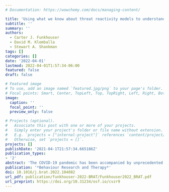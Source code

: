 ```yaml
---
# Documentation: https://wowchemy.com/docs/managing-content/

title: 'Using what we know about threat reactivity models to understand mental health during the COVID-19 pandemic'
subtitle: ''
summary: ''
authors: 
  - Carter J. Funkhouser
  - David M. Klemballa
  - Stewart A. Shankman
tags: []
categories: []
date: '2022-04-01'
lastmod: 2022-04-01T1:57:34-06:00
featured: false
draft: false

# Featured image
# To use, add an image named `featured.jpg/png` to your page's folder.
# Focal points: Smart, Center, TopLeft, Top, TopRight, Left, Right, BottomLeft, Bottom, BottomRight.
image:
  caption: ''
  focal_point: ''
  preview_only: false

# Projects (optional).
#   Associate this post with one or more of your projects.
#   Simply enter your project's folder or file name without extension.
#   E.g. `projects = ["internal-project"]` references `content/project/deep-learning/index.md`.
#   Otherwise, set `projects = []`.
projects: []
publishDate: '2021-04-1T21:57:34.665186Z'
publication_types:
- '2'
abstract: 'The COVID-19 pandemic has been accompanied by unprecedented levels of stress and threats in a variety of domains (e.g., health, livelihood). Individual differences in threat reactivity may explain why some individuals are at elevated risk for the development or maintenance of psychopathology during the COVID-19 pandemic. This article describes several prominent models, mechanisms, and components of threat reactivity (e.g., appraisals, intolerance of uncertainty, avoidance) and discusses how they might help improve understanding of changes in psychopathology during and following the COVID-19 pandemic.'
publication: '*Behaviour Research and Therapy*'
doi: 10.1016/j.brat.2022.104082
url_pdf: publication/funkhouser-2022-BRAT/Funkhouser2022_BRAT.pdf
url_preprint: https://doi.org/10.31234/osf.io/cvzr9
---
```

